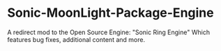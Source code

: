 # Sonic-MoonLight-Package-Engine
A redirect mod to the Open Source Engine: "Sonic Ring Engine" Which features bug fixes, additional content and more.
